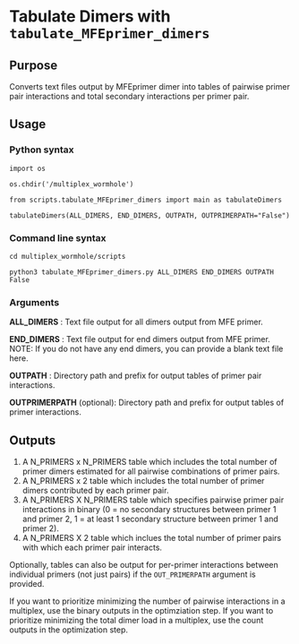 # Tabulate Dimers with `tabulate_MFEprimer_dimers`

## Purpose
Converts text files output by MFEprimer dimer into tables of pairwise primer pair interactions and total secondary interactions per primer pair.
   
## Usage
### Python syntax
`import os`

`os.chdir('/multiplex_wormhole')`

`from scripts.tabulate_MFEprimer_dimers import main as tabulateDimers`

`tabulateDimers(ALL_DIMERS, END_DIMERS, OUTPATH, OUTPRIMERPATH="False")`

### Command line syntax
`cd multiplex_wormhole/scripts`

`python3 tabulate_MFEprimer_dimers.py ALL_DIMERS END_DIMERS OUTPATH False`

### Arguments
**ALL_DIMERS** : Text file output for all dimers output from MFE primer.

**END_DIMERS** : Text file output for end dimers output from MFE primer. NOTE: If you do not have any end dimers, you can provide a blank text file here.

**OUTPATH** : Directory path and prefix for output tables of primer pair interactions.

**OUTPRIMERPATH** (optional): Directory path and prefix for output tables of primer interactions.


## Outputs
1. A N_PRIMERS x N_PRIMERS table which includes the total number of primer dimers estimated for all pairwise combinations of primer pairs.
2. A N_PRIMERS x 2 table which includes the total number of primer dimers contributed by each primer pair.
3. A N_PRIMERS X N_PRIMERS table which specifies pairwise primer pair interactions in binary (0 = no secondary structures between primer 1 and primer 2, 1 = at least 1 secondary structure between primer 1 and primer 2).
4. A N_PRIMERS X 2 table which inclues the total number of primer pairs with which each primer pair interacts.

Optionally, tables can also be output for per-primer interactions between individual primers (not just pairs) if the `OUT_PRIMERPATH` argument is provided.

If you want to prioritize minimizing the number of pairwise interactions in a multiplex, use the binary outputs in the optimziation step. 
If you want to prioritize minimizing the total dimer load in a multiplex, use the count outputs in the optimization step.
